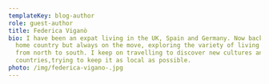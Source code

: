 ```yaml
---
templateKey: blog-author
role: guest-author
title: Federica Viganò
bio: I have been an expat living in the UK, Spain and Germany. Now back to my
  home country but always on the move, exploring the variety of living in Italy
  from north to south. I keep on travelling to discover new cultures and
  countries,trying to keep it as local as possible.
photo: /img/federica-vigano-.jpg
---
```

